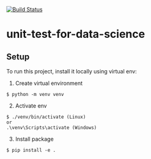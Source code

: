 [![Build Status](https://travis-ci.com/lemony999/unit_test.svg?branch=master)](https://travis-ci.com/lemony999/unit_test)

# unit-test-for-data-science

## Setup
To run this project, install it locally using virtual env:


1. Create virtual environment

```
$ python -m venv venv
```
2. Activate env

```
$ ./venv/bin/activate (Linux)
or
.\venv\Scripts\activate (Windows)
```
3. Install package

```
$ pip install -e .

```
